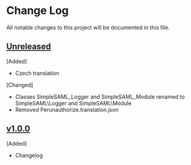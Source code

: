 # Change Log
All notable changes to this project will be documented in this file.

## [Unreleased]
[Added]
- Czech translation

[Changed]
- Classes SimpleSAML_Logger and SimpleSAML_Module renamed to SimpleSAML\Logger and SimpleSAML\Module
- Removed Perunauthorize.translation.json

## [v1.0.0]
[Added]
- Changelog

[Unreleased]: https://github.com/CESNET/perunauthorize-simplesamlphp-module/tree/master
[v1.0.0]: https://github.com/CESNET/perunauthorize-simplesamlphp-module/tree/v1.0.0
